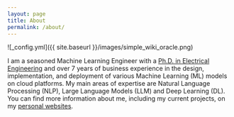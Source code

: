 ```yaml
---
layout: page
title: About
permalink: /about/
---
```

![_config.yml]({{ site.baseurl }}/images/simple_wiki_oracle.png)

I am a seasoned Machine Learning Engineer with a <a href ="https://trepo.tuni.fi/bitstream/handle/10024/114663/shahed.pdf?sequence=1&isAllowed=y" target="_blank">Ph.D. in Electrical Engineering</a>
                        and over 7 years of business experience in the design, implementation, and deployment of 
                        various Machine Learning (ML) models on cloud platforms. My main areas of expertise are Natural Language Processing (NLP), 
                        Large Language Models (LLM) and Deep Learning (DL). You can find more information about me, including my current projects, on my <a href ="https://alishahed.github.io/personal-website/" target="_blank">personal websites</a>.
